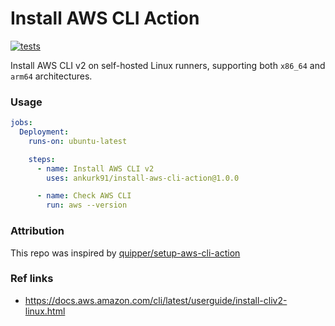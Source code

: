 # Install AWS CLI Action

[![tests](https://github.com/ankurk91/install-aws-cli-action/actions/workflows/tests.yaml/badge.svg)](https://github.com/ankurk91/install-aws-cli-action/actions)

Install AWS CLI v2 on self-hosted Linux runners, supporting both `x86_64` and `arm64` architectures.

### Usage

```yaml
jobs:
  Deployment:
    runs-on: ubuntu-latest

    steps:
      - name: Install AWS CLI v2
        uses: ankurk91/install-aws-cli-action@1.0.0

      - name: Check AWS CLI
        run: aws --version
```

### Attribution

This repo was inspired by [quipper/setup-aws-cli-action](https://github.com/quipper/setup-aws-cli-action)

### Ref links

* https://docs.aws.amazon.com/cli/latest/userguide/install-cliv2-linux.html
